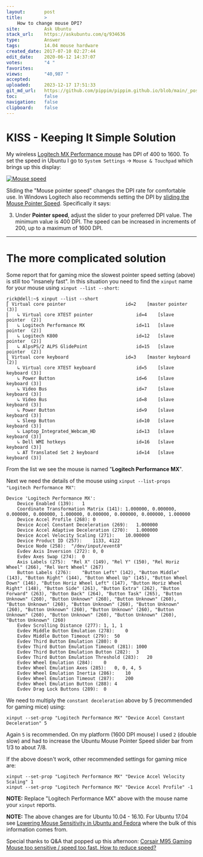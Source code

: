 ```yaml
---
layout:       post
title:        >
    How to change mouse DPI?
site:         Ask Ubuntu
stack_url:    https://askubuntu.com/q/934636
type:         Answer
tags:         14.04 mouse hardware
created_date: 2017-07-10 02:27:44
edit_date:    2020-06-12 14:37:07
votes:        "4 "
favorites:    
views:        "40,987 "
accepted:     
uploaded:     2023-12-17 17:51:33
git_md_url:   https://github.com/pippim/pippim.github.io/blob/main/_posts/2017/2017-07-10-How-to-change-mouse-DPI_.md
toc:          false
navigation:   false
clipboard:    false
---
```


# KISS - Keeping It Simple Solution

My wireless [Logitech MX Performance mouse][1] has DPI of 400 to 1600. To set the speed in Ubuntu I go to `System Settings` -> `Mouse & Touchpad` which brings up this display:

[![Mouse speed][2]][2]

Sliding the "Mouse pointer speed" changes the DPI rate for comfortable use. In Windows Logitech also recommends setting the DPI by [sliding the Mouse Pointer Speed][3]. Specifically it says:

3. Under **Pointer speed**, adjust the slider to your preferred DPI value. The minimum value is 400 DPI. The speed can be increased in increments of 200, up to a maximum of 1600 DPI.


----------


# The more complicated solution

Some report that for gaming mice the slowest pointer speed setting (above) is still too "insanely fast". In this situation you need to find the `xinput` name for your mouse using `xinput --list --short`:

``` 
rick@dell:~$ xinput --list --short
⎡ Virtual core pointer                      id=2    [master pointer  (3)]
⎜   ↳ Virtual core XTEST pointer                id=4    [slave  pointer  (2)]
⎜   ↳ Logitech Performance MX                   id=11   [slave  pointer  (2)]
⎜   ↳ Logitech K800                             id=12   [slave  pointer  (2)]
⎜   ↳ AlpsPS/2 ALPS GlidePoint                  id=15   [slave  pointer  (2)]
⎣ Virtual core keyboard                     id=3    [master keyboard (2)]
    ↳ Virtual core XTEST keyboard               id=5    [slave  keyboard (3)]
    ↳ Power Button                              id=6    [slave  keyboard (3)]
    ↳ Video Bus                                 id=7    [slave  keyboard (3)]
    ↳ Video Bus                                 id=8    [slave  keyboard (3)]
    ↳ Power Button                              id=9    [slave  keyboard (3)]
    ↳ Sleep Button                              id=10   [slave  keyboard (3)]
    ↳ Laptop_Integrated_Webcam_HD               id=13   [slave  keyboard (3)]
    ↳ Dell WMI hotkeys                          id=16   [slave  keyboard (3)]
    ↳ AT Translated Set 2 keyboard              id=14   [slave  keyboard (3)]
```

From the list we see the mouse is named "**Logitech Performance MX**".

Next we need the details of the mouse using `xinput --list-props "Logitech Performance MX"`:

``` 
Device 'Logitech Performance MX':
    Device Enabled (139):   1
    Coordinate Transformation Matrix (141): 1.000000, 0.000000, 0.000000, 0.000000, 1.000000, 0.000000, 0.000000, 0.000000, 1.000000
    Device Accel Profile (268): 0
    Device Accel Constant Deceleration (269):   1.000000
    Device Accel Adaptive Deceleration (270):   1.000000
    Device Accel Velocity Scaling (271):    10.000000
    Device Product ID (257):    1133, 4122
    Device Node (258):  "/dev/input/event8"
    Evdev Axis Inversion (272): 0, 0
    Evdev Axes Swap (274):  0
    Axis Labels (275):  "Rel X" (149), "Rel Y" (150), "Rel Horiz Wheel" (266), "Rel Vert Wheel" (267)
    Button Labels (276):    "Button Left" (142), "Button Middle" (143), "Button Right" (144), "Button Wheel Up" (145), "Button Wheel Down" (146), "Button Horiz Wheel Left" (147), "Button Horiz Wheel Right" (148), "Button Side" (261), "Button Extra" (262), "Button Forward" (263), "Button Back" (264), "Button Task" (265), "Button Unknown" (260), "Button Unknown" (260), "Button Unknown" (260), "Button Unknown" (260), "Button Unknown" (260), "Button Unknown" (260), "Button Unknown" (260), "Button Unknown" (260), "Button Unknown" (260), "Button Unknown" (260), "Button Unknown" (260), "Button Unknown" (260)
    Evdev Scrolling Distance (277): 1, 1, 1
    Evdev Middle Button Emulation (278):    0
    Evdev Middle Button Timeout (279):  50
    Evdev Third Button Emulation (280): 0
    Evdev Third Button Emulation Timeout (281): 1000
    Evdev Third Button Emulation Button (282):  3
    Evdev Third Button Emulation Threshold (283):   20
    Evdev Wheel Emulation (284):    0
    Evdev Wheel Emulation Axes (285):   0, 0, 4, 5
    Evdev Wheel Emulation Inertia (286):    10
    Evdev Wheel Emulation Timeout (287):    200
    Evdev Wheel Emulation Button (288): 4
    Evdev Drag Lock Buttons (289):  0
```

We need to multiply the `constant deceleration` above by 5 (recommended for gaming mice) using:

``` 
xinput --set-prop "Logitech Performance MX" "Device Accel Constant Deceleration" 5
```

Again `5` is recommended. On my platform (1600 DPI mouse) I used `2` (double slow) and had to increase the Ubuntu Mouse Pointer Speed slider bar from 1/3 to about 7/8.

If the above doesn't work, other recommended settings for gaming mice are:

``` 
xinput --set-prop "Logitech Performance MX" "Device Accel Velocity Scaling" 1
xinput --set-prop "Logitech Performance MX" "Device Accel Profile" -1
```

**NOTE:** Replace "Logitech Performance MX" above with the mouse name your `xinput` reports.

**NOTE:** The above changes are for Ubuntu 10.04 - 16.10. For Ubuntu 17.04 see [Lowering Mouse Sensitivity in Ubuntu and Fedora][4] where the bulk of this information comes from.

Special thanks to Q&A that popped up this afternoon: [Corsair M95 Gaming Mouse too sensitive / speed too fast. How to reduce speed?][5]


  [1]: https://www.logitech.com/en-ca/product/performance-mouse-mx
  [2]: https://i.stack.imgur.com/u0n9k.png
  [3]: http://support.logitech.com/en_us/article/Set-MX-Master-mouse-sensitivity-and-pointer-speed-with-Logitech-Options?product=a0qi0000006Njj9AAC
  [4]: https://patrickmn.com/aside/lowering-gaming-mouse-sensitivity-in-ubuntu-9-10/
  [5]: https://askubuntu.com/questions/934906/corsair-m95-gaming-mouse-too-sensitive-speed-too-fast-how-to-reduce-speed/934908#934908
